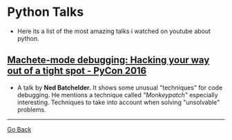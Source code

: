 
# Python Talks
- Here its a list of the most amazing talks i watched on youtube about python. 


## [Machete-mode debugging: Hacking your way out of a tight spot - PyCon 2016](https://www.youtube.com/watch?v=bAcfPzxB3dk&ab_channel=PyCon2016)
- A talk by **Ned Batchelder.** It shows some unusual "techniques" for code debugging. He mentions a technique called *"Monkeypatch"* especially interesting. Techniques to take into account when solving "unsolvable" problems.




---
[Go Back](../README.md)

